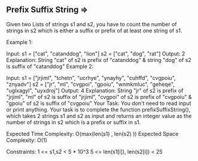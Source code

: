 Prefix Suffix String  =>
--------------------



Given two Lists of strings s1 and s2, you have to count the number of strings in s2 which is either a suffix or prefix of at least one string of s1.

Example 1:

Input:
s1 = ["cat", "catanddog", "lion"]
s2 = ["cat", "dog", "rat"]
Output: 
2
Explanation: 
String "cat" of s2 is prefix of "catanddog"
& string "dog" of s2 is suffix of "catanddog" 
Example 2:

Input: 
s1 = ["jrjiml", "tchetn", "ucrhye", "ynayhy", 
       "cuhffd", "cvgpoiu", "znyadv"]
s2 = ["jr", "ml", "cvgpoi", "gpoiu", "wnmkmluc", 
      "geheqe", "uglxagyl", "uyxdroj"] 
Output: 
4
Explanation: 
String "jr" of s2 is prefix of "jrjiml", 
"ml" of s2 is suffix of "jrjiml", 
"cvgpoi" of s2 is prefix of "cvgpoiu" &
"gpoiu" of s2 is suffix of "cvgpoiu"
Your Task:
You don't need to read input or print anything. Your task is to complete the function prefixSuffixString(), which takes 2 strings s1 and s2 as input and returns an integer value as the number of strings in s2 which is a prefix or suffix in s1.

Expected Time Complexity: O(max(len(s1) , len(s2) ))
Expected Space Complexity: O(1)

Constraints:
   1 <= s1,s2 < 5 * 10^3
   5 <= len(s1[i]), len(s2[i]) < 25
